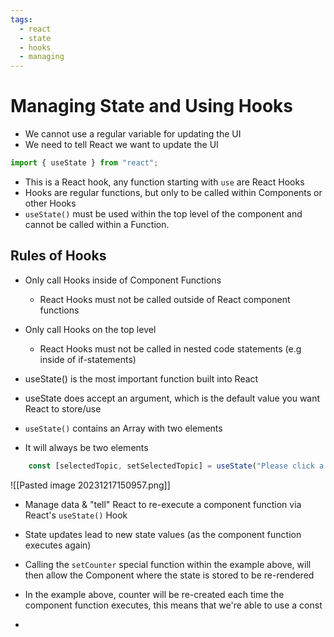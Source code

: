 ```yaml
---
tags:
  - react
  - state
  - hooks
  - managing
---
```

# Managing State and Using Hooks

* We cannot use a regular variable for updating the UI
* We need to tell React we want to update the UI

```jsx
import { useState } from "react";
```
* This is a React hook, any function starting with `use` are React Hooks
* Hooks are regular functions, but only to be called within Components or other Hooks
* `useState()` must be used within the top level of the component and cannot be called within a Function.

## Rules of Hooks
* Only call Hooks inside of Component Functions
	* React Hooks must not be called outside of React component functions
* Only call Hooks on the top level
	* React Hooks must not be called in nested code statements (e.g inside of if-statements)

* useState() is the most important function built into React
* useState does accept an argument, which is the default value you want React to store/use


* `useState()` contains an Array with two elements
* It will always be two elements

```jsx
    const [selectedTopic, setSelectedTopic] = useState("Please click a button:");
```

![[Pasted image 20231217150957.png]]

* Manage data & "tell" React to re-execute a component function via React's `useState()` Hook
* State updates lead to new state values (as the component function executes again)

* Calling the `setCounter` special function within the example above, will then allow the Component where the state is stored to be re-rendered
* In the example above, counter will be re-created each time the component function executes, this means that we're able to use a const
* 